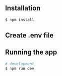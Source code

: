 ## Installation

```bash
$ npm install
```

## Create .env file

## Running the app

```bash
# development
$ npm run dev
```
